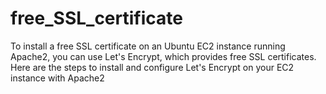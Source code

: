 # free_SSL_certificate
To install a free SSL certificate on an Ubuntu EC2 instance running Apache2, you can use Let's Encrypt, which provides free SSL certificates. Here are the steps to install and configure Let's Encrypt on your EC2 instance with Apache2
